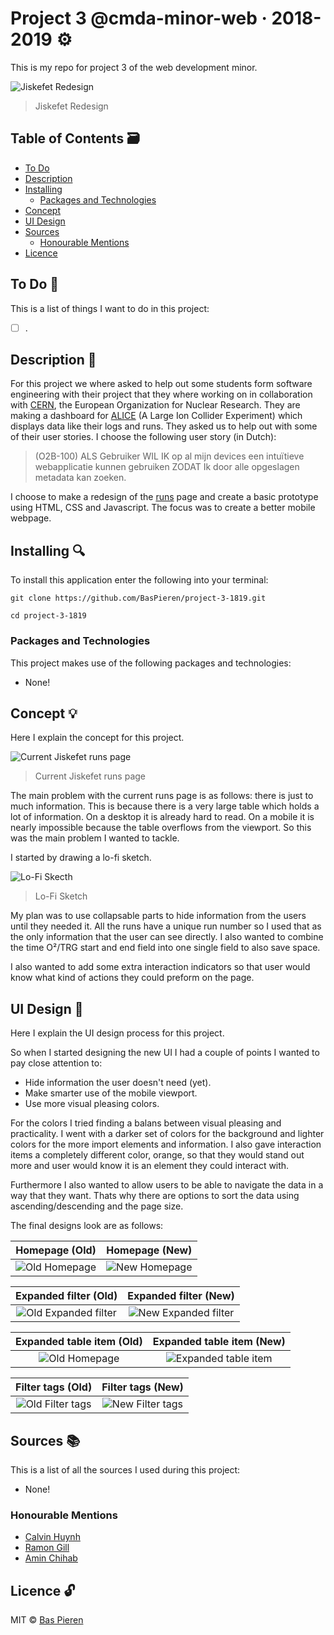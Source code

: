 # Project 3 @cmda-minor-web · 2018-2019 ⚙️

This is my repo for project 3 of the web development minor.

![Jiskefet Redesign](https://i.imgur.com/WFCIds2.png)
> Jiskefet Redesign

## Table of Contents 🗃
* [To Do](#to-do-)
* [Description](#description-)
* [Installing](#installing-)
  * [Packages and Technologies](#packages-and-technologies)
* [Concept](#concept-)
* [UI Design](#ui-design-)
* [Sources](#sources-)
  * [Honourable Mentions](#honourable-mentions)
* [Licence](#licence-)

## To Do 📌
This is a list of things I want to do in this project:

- [ ] .

## Description 📝
For this project we where asked to help out some students form software engineering with their project that they where working on in collaboration with [CERN](https://home.cern/), the European Organization for Nuclear Research. They are making a dashboard for [ALICE](https://home.cern/science/experiments/alice) (A Large Ion Collider Experiment) which displays data like their logs and runs. They asked us to help out with some of their user stories. I choose the following user story (in Dutch):

> (O2B-100) ALS Gebruiker WIL IK op al mijn devices een intuïtieve webapplicatie kunnen gebruiken ZODAT Ik door alle opgeslagen metadata kan zoeken.

I choose to make a redesign of the [runs](http://cmd.jiskefet.io/runs?pageSize=16&pageNumber=1) page and create a basic prototype using HTML, CSS and Javascript. The focus was to create a better mobile webpage.

## Installing 🔍
To install this application enter the following into your terminal:
```
git clone https://github.com/BasPieren/project-3-1819.git

cd project-3-1819
```

### Packages and Technologies
This project makes use of the following packages and technologies:

  * None!

## Concept 💡
Here I explain the concept for this project.

![Current Jiskefet runs page](https://i.imgur.com/DPIAViT.png)
> Current Jiskefet runs page

The main problem with the current runs page is as follows: there is just to much information. This is because there is a very large table which holds a lot of information. On a desktop it is already hard to read. On a mobile it is nearly impossible because the table overflows from the viewport. So this was the main problem I wanted to tackle.

I started by drawing a lo-fi sketch.

![Lo-Fi Skecth](https://i.imgur.com/fR2AhbT.jpg)
> Lo-Fi Sketch

My plan was to use collapsable parts to hide information from the users until they needed it. All the runs have a unique run number so I used that as the only information that the user can see directly. I also wanted to combine the time O&#178;/TRG start and end field into one single field to also save space.  

I also wanted to add some extra interaction indicators so that user would know what kind of actions they could preform on the page.

## UI Design 🎨
Here I explain the UI design process for this project.

So when I started designing the new UI I had a couple of points I wanted to pay close attention to:

  * Hide information the user doesn't need (yet).
  * Make smarter use of the mobile viewport.
  * Use more visual pleasing colors.

For the colors I tried finding a balans between visual pleasing and practicality. I went with a darker set of colors for the background and lighter colors for the more import elements and information. I also gave interaction items a completely different color, orange, so that they would stand out more and user would know it is an element they could interact with.

Furthermore I also wanted to allow users to be able to navigate the data in a way that they want. Thats why there are options to sort the data using ascending/descending and the page size.

The final designs look are as follows:

Homepage (Old)                                    |  Homepage (New)
:------------------------------------------------:|:-------------------------:
![Old Homepage](https://i.imgur.com/BEFktlK.jpg)  |  ![New Homepage](https://i.imgur.com/bTE4JuL.jpg)

Expanded filter (Old)                                    |  Expanded filter (New)
:-------------------------------------------------------:|:-------------------------:
![Old Expanded filter](https://i.imgur.com/3xKdJuB.jpg)  |  ![New Expanded filter](https://i.imgur.com/1tYeIq9.jpg)

Expanded table item (Old)                         |  Expanded table item (New)
:------------------------------------------------:|:-------------------------:
![Old Homepage](https://i.imgur.com/BEFktlK.jpg)  |  ![Expanded table item](https://i.imgur.com/Tdxq7VA.jpg)

Filter tags (Old)                                    |  Filter tags (New)
:---------------------------------------------------:|:-------------------------:
![Old Filter tags](https://i.imgur.com/Mu9gFLy.jpg)  |  ![New Filter tags](https://i.imgur.com/2dcJQly.jpg)


## Sources 📚
This is a list of all the sources I used during this project:

  * None!

### Honourable Mentions

  * [Calvin Huynh](https://github.com/CalvinHuynh)
  * [Ramon Gill](https://github.com/RamonG92)
  * [Amin Chihab](https://github.com/aminChihab)

## Licence 🔓
MIT © [Bas Pieren](https://github.com/BasPieren)
